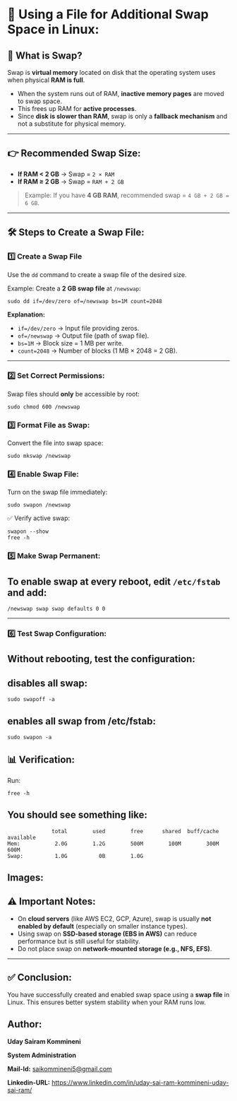 # 🔄 Using a File for Additional Swap Space in Linux:


## 📌 What is Swap?

Swap is **virtual memory** located on disk that the operating system uses when physical **RAM is full**.  

- When the system runs out of RAM, **inactive memory pages** are moved to swap space.  
- This frees up RAM for **active processes**.  
- Since **disk is slower than RAM**, swap is only a **fallback mechanism** and not a substitute for physical memory.  

---

## 👉 Recommended Swap Size:

- **If RAM < 2 GB** → Swap = `2 × RAM`  
- **If RAM ≥ 2 GB** → Swap = `RAM + 2 GB`  

> Example: If you have **4 GB RAM**, recommended swap = `4 GB + 2 GB = 6 GB`.  

---

## 🛠 Steps to Create a Swap File:


### 1️⃣ Create a Swap File
Use the `dd` command to create a swap file of the desired size.  

Example: Create a **2 GB swap file** at `/newswap`:  

```
sudo dd if=/dev/zero of=/newswap bs=1M count=2048
```

**Explanation:**

- `if=/dev/zero` → Input file providing zeros.  
- `of=/newswap` → Output file (path of swap file).  
- `bs=1M` → Block size = 1 MB per write.  
- `count=2048` → Number of blocks (1 MB × 2048 = 2 GB).  

---

### 2️⃣ Set Correct Permissions:

Swap files should **only** be accessible by root:  

```
sudo chmod 600 /newswap
```

### 3️⃣ Format File as Swap:

Convert the file into swap space:  

```
sudo mkswap /newswap
```



### 4️⃣ Enable Swap File:

Turn on the swap file immediately:  

```
sudo swapon /newswap
```

✅ Verify active swap:  

```
swapon --show
free -h
```

### 5️⃣ Make Swap Permanent:

## To enable swap at **every reboot**, edit `/etc/fstab` and add:  

```
/newswap swap swap defaults 0 0
```

---

### 6️⃣ Test Swap Configuration:

## Without rebooting, test the configuration:  

## disables all swap:
```
sudo swapoff -a  
```
## enables all swap from /etc/fstab:

```
sudo swapon -a    
```

## 📊 Verification:

Run:  

```
free -h
```

## You should see something like:  

```
              total        used        free      shared  buff/cache   available
Mem:           2.0G        1.2G        500M        100M        300M        600M
Swap:          1.0G          0B        1.0G
```

## Images:



## ⚠️ Important Notes:

- On **cloud servers** (like AWS EC2, GCP, Azure), swap is usually **not enabled by default** (especially on smaller instance types).  
- Using swap on **SSD-based storage (EBS in AWS)** can reduce performance but is still useful for stability.  
- Do not place swap on **network-mounted storage (e.g., NFS, EFS)**.  

---

## ✅ Conclusion:

You have successfully created and enabled swap space using a **swap file** in Linux. This ensures better system stability when your RAM runs low.  

## Author:

**Uday Sairam Kommineni**

**System Administration**

**Mail-Id:** saikommineni5@gmail.com

**Linkedin-URL:** https://www.linkedin.com/in/uday-sai-ram-kommineni-uday-sai-ram/



